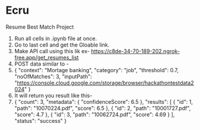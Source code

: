 # Ecru
Resume Best Match Project
1. Run all cells in .ipynb file at once.
2. Go to last cell and get the Gloable link.
3. Make API call using this lik ex- https://c8de-34-70-189-202.ngrok-free.app/get_resumes_list
4. POST data similar to -
5. {
   "context": "Mortage banking",
   "category": "job",
   "threshold": 0.7,
   "noOfMatches": 3,
   "inputPath": "https://console.cloud.google.com/storage/browser/hackathontestdata2024"
}
6. It will return you result like this-
7. {
    "count": 3,
    "metadata": {
        "confidenceScore": 6.5
    },
    "results": [
        {
            "id": 1,
            "path": "10070224.pdf",
            "score": 6.5
        },
        {
            "id": 2,
            "path": "10001727.pdf",
             "score": 4.7
        },
        {
            "id": 3,
            "path": "10062724.pdf",
            "score": 4.69
        }
    ],
    "status": "success"
}
